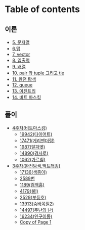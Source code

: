 # Table of contents

## 이론

* [5. 문자열](README.md)
* [6.맵](undefined/6.맵.md)
* [7. vector](undefined/7.-vector.md)
* [8. 입출력](<undefined/8. 입출력.md>)
* [9. 배열](<README (1).md>)
* [10. pair 와 tuple 그리고 tie](undefined/10.-pair-tuple-tie.md)
* [11. 완전 탐색](undefined/11..md)
* [12. queue](undefined/12.-queue.md)
* [13. 이진트리](undefined/13..md)
* [14. 비트 마스킹](<README (1) (1).md>)

## 풀이

* [4주차(비트마스킹)](undefined-1/4주차\(비트마스킹\)/README.md)
  * [19942(다이어트)](undefined-1/4주차\(비트마스킹\)/19942\(다이어트\).md)
  * [17471(게리맨더링)](undefined-1/4주차\(비트마스킹\)/17471\(게리맨더링\).md)
  * [1987(알파벳)](undefined-1/4주차\(비트마스킹\)/1987\(알파벳\).md)
  * [14890(경사로)](undefined-1/4주차\(비트마스킹\)/14890\(경사로\).md)
  * [1062(가르침)](undefined-1/4주차\(비트마스킹\)/1062\(가르침\).md)
* [3주차(완전탐색,백트래킹)](undefined-1/3주차\(완전탐색,백트래킹\)/README.md)
  * [17136(색종이)](undefined-1/3주차\(완전탐색,백트래킹\)/17136\(색종이\).md)
  * [2589번](undefined-1/3주차\(완전탐색,백트래킹\)/2589번.md)
  * [1189(컴백홈)](undefined-1/3주차\(완전탐색,백트래킹\)/1189\(컴백홈\).md)
  * [4179(불!)](undefined-1/3주차\(완전탐색,백트래킹\)/4179\(불!\).md)
  * [2529(부등호)](undefined-1/3주차\(완전탐색,백트래킹\)/2529\(부등호\).md)
  * [13913(숨바꼭질2)](undefined-1/3주차\(완전탐색,백트래킹\)/13913\(숨바꼭질2\).md)
  * [14497(주난의 난)](<undefined-1/3주차(완전탐색,백트래킹)/14497(주난의 난).md>)
  * [16234(인구이동)](undefined-1/3주차\(완전탐색,백트래킹\)/16234\(인구이동\).md)
  * [Copy of Page 1](undefined-1/3주차\(완전탐색,백트래킹\)/copy-of-page-1.md)
